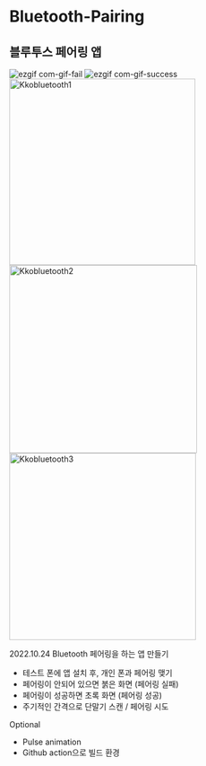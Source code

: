 # Bluetooth-Pairing
## 블루투스 페어링 앱
![ezgif com-gif-fail](https://user-images.githubusercontent.com/52685277/202855765-4b9ce627-020a-42f3-bf54-6f2c41ceb9c9.gif)
![ezgif com-gif-success](https://user-images.githubusercontent.com/52685277/202855764-b713b132-f4a2-4b6e-97d2-e533c5342383.gif)
<img width="332" alt="Kkobluetooth1" src="https://user-images.githubusercontent.com/52685277/202855457-4d65cc59-386b-4e47-9039-0de36a117043.png">
<img width="335" alt="Kkobluetooth2" src="https://user-images.githubusercontent.com/52685277/202855459-9fa2480d-ddcf-4db5-adfb-496b9b83b227.png">
<img width="333" alt="Kkobluetooth3" src="https://user-images.githubusercontent.com/52685277/202855460-5c13e928-4ed0-49f1-a70f-2619f3c25a36.png">


2022.10.24 Bluetooth 페어링을 하는 앱 만들기
* 테스트 폰에 앱 설치 후, 개인 폰과 페어링 맺기
* 페어링이 안되어 있으면 붉은 화면 (페어링 실패)
* 페어링이 성공하면 초록 화면 (페어링 성공)
* 주기적인 간격으로 단말기 스캔 / 페어링 시도

Optional
* Pulse animation
* Github action으로 빌드 환경
